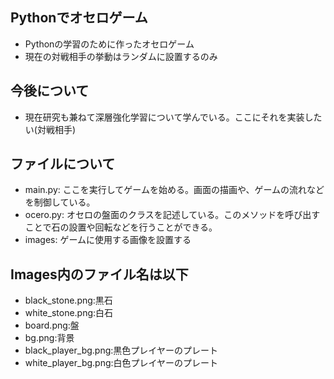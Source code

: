 ## Pythonでオセロゲーム
- Pythonの学習のために作ったオセロゲーム
- 現在の対戦相手の挙動はランダムに設置するのみ
## 今後について
- 現在研究も兼ねて深層強化学習について学んでいる。ここにそれを実装したい(対戦相手)
## ファイルについて
- main.py: ここを実行してゲームを始める。画面の描画や、ゲームの流れなどを制御している。
- ocero.py: オセロの盤面のクラスを記述している。このメソッドを呼び出すことで石の設置や回転などを行うことができる。
- images: ゲームに使用する画像を設置する
## Images内のファイル名は以下
- black_stone.png:黒石　
- white_stone.png:白石
- board.png:盤
- bg.png:背景
- black_player_bg.png:黒色プレイヤーのプレート
- white_player_bg.png:白色プレイヤーのプレート
